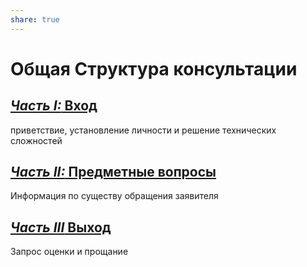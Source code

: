 ```yaml
---  
share: true  
---  
```

  
  
# Общая Структура консультации  
## [*Часть I:* Вход](./%D0%A3%D0%BD%D0%B8%D0%B2%D0%B5%D1%80%D1%81%D0%B0%D0%BB%D1%8C%D0%BD%D1%8B%D0%B5/%D0%92%D1%85%D0%BE%D0%B4.md#)  
приветствие, установление личности и решение технических сложностей  
## [*Часть II:* Предметные вопросы](./%D0%9F%D1%80%D0%B5%D0%B4%D0%BC%D0%B5%D1%82%D0%BD%D1%8B%D0%B5/%D0%9F%D1%80%D0%B5%D0%B4%D0%BC%D0%B5%D1%82%D0%BD%D1%8B%D0%B5.md#)  
Информация по существу обращения заявителя  
## [*Часть III* Выход](./%D0%A3%D0%BD%D0%B8%D0%B2%D0%B5%D1%80%D1%81%D0%B0%D0%BB%D1%8C%D0%BD%D1%8B%D0%B5/%D0%92%D1%8B%D1%85%D0%BE%D0%B4.md#)  
Запрос оценки и прощание  
